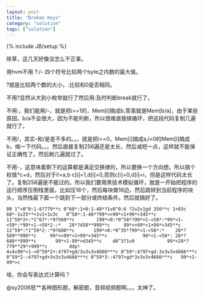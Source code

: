 ```yaml
---
layout: post
title: "Broken Keys"
category: "solution"
tags: ["solution"]
---
```

{% include JB/setup %}

除草，这几天好像没怎么干正事。

用hvm不用 ?:/- 四个符号比较两个byte之内数的最大值。

?就是比较两个数的大小，:比较和0是否相同。

不用?显然从大到小枚举就行了然后用:及时判断break就行了。

不用:，我们能用/-，就是把i>=1的，Mem[i]搞成b,答案就是Mem[b/a]，由于某些原因，b/a不会很大，因为不能判断，所以很难直接搞循环，把这段代码复制几遍就行了。

不用/，其实-和/是差不多的。。。就是把i>=0，Mem[i]搞成a,i<0的Mem[i]搞成b，缩一下代码。。。然后直接复制256遍还是太长，然后减短一点，这样就不能保证正确性了。然后刷几遍就过了。

不用-，这意味着剩下的运算都是满足交换律的，所以要换一个方向想。所以搞个权值*c+d，然后对于i!=a,b c[i]=1,d[i]=0,否则c[i]=0,d[i]=i，但是这样代码太长了。复制256遍是不能过的。所以我们要用黑技术模拟循环，就是一开始把程序的运行顺序压倒栈里面，比如压16个，然后每块做16边，然后跳转到当前程序的块头，当然栈最下面一个跳到下一部分或终结条件。然后就搞好了。

	00 1^<0^0:1-6?779**c 0^68*:1+0:1-48*?1v0^0:6 ?2v2v1gd 356**c 1+03c   68*-1v25**+1v1+1v3c   0^58*:1-46*?99*<>99*<1+99*>345**c    11^59*2+:*1^67*:*9?569**c        199*<0:*0^58*?99*<1-<58*:*99*<1-<59*:*99*<1-<59*2-:*   28*?458**999**c     99*<>99*<1+99*>345**c             11^59*:*1^59*2-:*9?688**c       199*<0:*0^35*?99*<1-<58*:*    28*?569**999**c     99*<>99*<1+99*>345**c             99*<1-<58*: 28*?688**999**c       99*<1-99*>d345**c    d0^3?1v0            99*<28*?779**29*+999**c        ddp!                                                                                                                                                                                                                                           4v4v99*<1-<0^59*2+:4?97+gd/3v3v3v4666***c 0^59*:4?97+gd-3v3v3v4666***c 0^59*2-:4?97+gd+3v3v3v4666***c 0^59*3-:4?97+gd*3v3v3v4666***c   99*<1-99*>c

啥，你会写表达式计算吗？

@sy2006怒艹各种图形题，解密题，音频视频题啊。。。太神了。